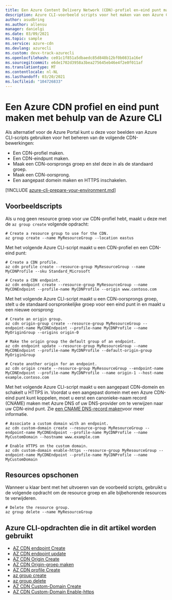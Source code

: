 ```yaml
---
title: Een Azure Content Delivery Network (CDN)-profiel en-eind punt maken met behulp van de Azure CLI
description: Azure CLI-voorbeeld scripts voor het maken van een Azure CDN profiel, een eind punt, een oorspronkelijke groep, een oorsprong en een aangepast domein.
author: asudbring
ms.author: allensu
manager: danielgi
ms.date: 03/09/2021
ms.topic: sample
ms.service: azure-cdn
ms.devlang: azurecli
ms.custom: devx-track-azurecli
ms.openlocfilehash: ce01c1f851a5dbaedc85d848b12bf0b0831a16ef
ms.sourcegitcommit: e6de1702d3958a3bea275645eb46e4f2e0f011af
ms.translationtype: MT
ms.contentlocale: nl-NL
ms.lasthandoff: 03/20/2021
ms.locfileid: "104726833"
---
```

# <a name="create-an-azure-cdn-profile-and-endpoint-using-the-azure-cli"></a>Een Azure CDN profiel en eind punt maken met behulp van de Azure CLI

Als alternatief voor de Azure Portal kunt u deze voor beelden van Azure CLI-scripts gebruiken voor het beheren van de volgende CDN-bewerkingen:

- Een CDN-profiel maken.
- Een CDN-eindpunt maken.
- Maak een CDN-oorsprongs groep en stel deze in als de standaard groep.
- Maak een CDN-oorsprong.
- Een aangepast domein maken en HTTPS inschakelen.

[!INCLUDE [azure-cli-prepare-your-environment.md](../../../../includes/azure-cli-prepare-your-environment.md)]

## <a name="sample-scripts"></a>Voorbeeldscripts

Als u nog geen resource groep voor uw CDN-profiel hebt, maakt u deze met de `az group create` volgende opdracht:

```azurecli
# Create a resource group to use for the CDN.
az group create --name MyResourceGroup --location eastus

```

Met het volgende Azure CLI-script maakt u een CDN-profiel en een CDN-eind punt:

```azurecli
# Create a CDN profile.
az cdn profile create --resource-group MyResourceGroup --name MyCDNProfile --sku Standard_Microsoft

# Create a CDN endpoint.
az cdn endpoint create --resource-group MyResourceGroup --name MyCDNEndpoint --profile-name MyCDNProfile --origin www.contoso.com

```

Met het volgende Azure CLI-script maakt u een CDN-oorsprongs groep, stelt u de standaard oorspronkelijke groep voor een eind punt in en maakt u een nieuwe oorsprong:

```azurecli
# Create an origin group.
az cdn origin-group create --resource-group MyResourceGroup --endpoint-name MyCDNEndpoint --profile-name MyCDNProfile --name MyOriginGroup --origins origin-0

# Make the origin group the default group of an endpoint.
az cdn endpoint update --resource-group MyResourceGroup --name MyCDNEndpoint --profile-name MyCDNProfile --default-origin-group MyOriginGroup
                           
# Create another origin for an endpoint.
az cdn origin create --resource-group MyResourceGroup --endpoint-name MyCDNEndpoint --profile-name MyCDNProfile --name origin-1 --host-name example.contoso.com

```

Met het volgende Azure CLI-script maakt u een aangepast CDN-domein en schakelt u HTTPS in. Voordat u een aangepast domein met een Azure CDN-eind punt kunt koppelen, moet u eerst een canonieke-naam record (CNAME) maken met Azure DNS of uw DNS-provider om te verwijzen naar uw CDN-eind punt. Zie [een CNAME DNS-record maken](../../../cdn/cdn-map-content-to-custom-domain.md#create-a-cname-dns-record)voor meer informatie.

```azurecli
# Associate a custom domain with an endpoint.
az cdn custom-domain create --resource-group MyResourceGroup --endpoint-name MyCDNEndpoint --profile-name MyCDNProfile --name MyCustomDomain --hostname www.example.com

# Enable HTTPS on the custom domain.
az cdn custom-domain enable-https --resource-group MyResourceGroup --endpoint-name MyCDNEndpoint --profile-name MyCDNProfile --name MyCustomDomain

```

## <a name="clean-up-resources"></a>Resources opschonen

Wanneer u klaar bent met het uitvoeren van de voorbeeld scripts, gebruikt u de volgende opdracht om de resource groep en alle bijbehorende resources te verwijderen.

```azurecli
# Delete the resource group.
az group delete --name MyResourceGroup

```

## <a name="azure-cli-commands-used-in-this-article"></a>Azure CLI-opdrachten die in dit artikel worden gebruikt

- [AZ CDN endpoint Create](/cli/azure/cdn/endpoint#az_cdn_endpoint_create)
- [AZ CDN endpoint update](/cli/azure/cdn/endpoint#az_cdn_endpoint_update)
- [AZ CDN Origin Create](/cli/azure/cdn/origin#az_cdn_origin_create)
- [AZ CDN Origin-groep maken](/cli/azure/cdn/origin-group#az_cdn_origin_group_create)
- [AZ CDN profile Create](/cli/azure/cdn/profile#az_cdn_profile_create)
- [az group create](/cli/azure/group#az_group_create)
- [az group delete](/cli/azure/group#az_group_delete)
- [AZ CDN Custom-Domain Create](/cli/azure/cdn/custom-domain#az_cdn_custom_domain_create)
- [AZ CDN Custom-Domain Enable-https](/cli/azure/cdn/custom-domain#az_cdn_custom_domain_enable_https)
